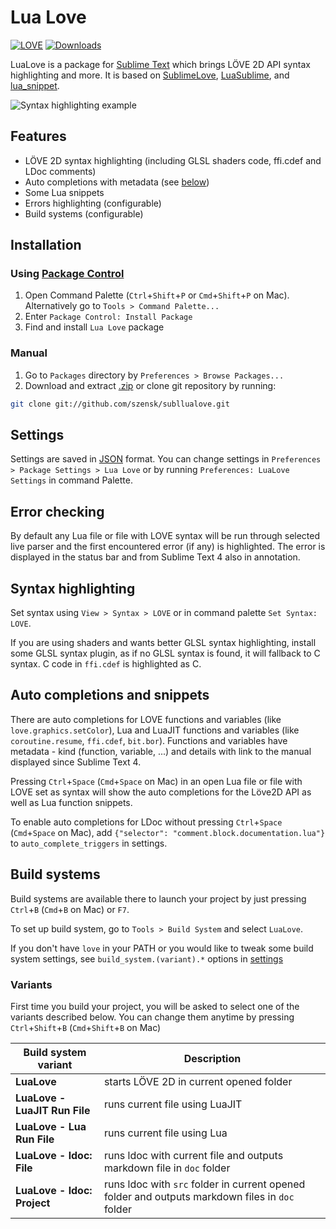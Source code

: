 # Lua Love

[![LOVE](https://img.shields.io/badge/L%C3%96VE-11.5-EA316E.svg)](https://love2d.org/)
[![Downloads](https://img.shields.io/packagecontrol/dt/Lua%20Love.svg)](https://packagecontrol.io/packages/Lua%20Love)

LuaLove is a package for [Sublime Text](http://www.sublimetext.com) which brings LÖVE 2D API syntax highlighting and more. It is based on [SublimeLove](https://github.com/minism/SublimeLove), [LuaSublime](https://github.com/rorydriscoll/LuaSublime), and [lua_snippet](https://github.com/yinqiang/lua_snippet).

![Syntax highlighting example](https://i.imgur.com/m4nmthh.png "Syntax highlighting, auto completions and error checking (on Ubuntu)")

## Features

* LÖVE 2D syntax highlighting (including GLSL shaders code, ffi.cdef and LDoc comments)
* Auto completions with metadata (see [below](#auto-completions-and-snippets))
* Some Lua snippets
* Errors highlighting (configurable)
* Build systems (configurable)

## Installation

### Using [Package Control](https://packagecontrol.io/installation)

1. Open Command Palette (`Ctrl`+`Shift`+`P` or `Cmd`+`Shift`+`P` on Mac). Alternatively go to `Tools > Command Palette...`
2. Enter `Package Control: Install Package`
3. Find and install `Lua Love` package

### Manual

1. Go to `Packages` directory by `Preferences > Browse Packages...`
2. Download and extract [.zip](https://github.com/szensk/subllualove/archive/master.zip) or clone git repository by running:
```bash
git clone git://github.com/szensk/subllualove.git
```

## Settings

Settings are saved in [JSON](https://www.json.org/json-en.html) format. You can change settings in `Preferences > Package Settings > Lua Love` or by running `Preferences: LuaLove Settings` in command Palette.

## Error checking

By default any Lua file or file with LOVE syntax will be run through selected live parser and the first encountered error (if any) is highlighted. The error is displayed in the status bar and from Sublime Text 4 also in annotation.

## Syntax highlighting

Set syntax using `View > Syntax > LOVE` or in command palette `Set Syntax: LOVE`.

If you are using shaders and wants better GLSL syntax highlighting, install some GLSL syntax plugin, as if no GLSL syntax is found, it will fallback to C syntax. C code in `ffi.cdef` is highlighted as C.

## Auto completions and snippets

There are auto completions for LOVE functions and variables (like `love.graphics.setColor`), Lua and LuaJIT functions and variables (like `coroutine.resume`, `ffi.cdef`, `bit.bor`). Functions and variables have metadata - kind (function, variable, ...) and details with link to the manual displayed since Sublime Text 4.

Pressing `Ctrl`+`Space` (`Cmd`+`Space` on Mac) in an open Lua file or file with LOVE set as syntax will show the auto completions for the Löve2D API as well as Lua function snippets.

To enable auto completions for LDoc without pressing `Ctrl`+`Space` (`Cmd`+`Space` on Mac), add `{"selector": "comment.block.documentation.lua"}` to `auto_complete_triggers` in settings.

## Build systems

Build systems are available there to launch your project by just pressing `Ctrl`+`B` (`Cmd`+`B` on Mac) or `F7`.

To set up build system, go to `Tools > Build System` and select `LuaLove`.

If you don't have `love` in your PATH or you would like to tweak some build system settings, see `build_system.(variant).*` options in [settings](#settings)

### Variants

First time you build your project, you will be asked to select one of the variants described below. You can change them anytime by pressing `Ctrl`+`Shift`+`B` (`Cmd`+`Shift`+`B` on Mac)

| Build system variant | Description |
| --- | --- |
| **LuaLove** | starts LÖVE 2D in current opened folder |
| **LuaLove - LuaJIT Run File** | runs current file using LuaJIT |
| **LuaLove - Lua Run File** | runs current file using Lua |
| **LuaLove - ldoc: File** | runs ldoc with current file and outputs markdown file in `doc` folder |
| **LuaLove - ldoc: Project** | runs ldoc with `src` folder in current opened folder and outputs markdown files in `doc` folder |
